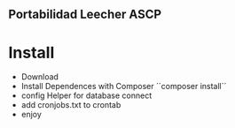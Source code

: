 ## Portabilidad Leecher ASCP

# Install
  * Download
  * Install Dependences with Composer
    ´´composer install´´
  * config Helper for database connect
  * add cronjobs.txt to crontab
  * enjoy